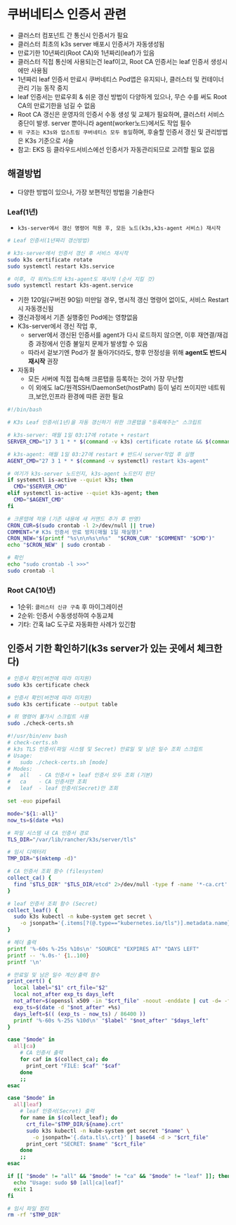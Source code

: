 # 쿠버네티스 인증서 관련

- 클러스터 컴포넌트 간 통신시 인증서가 필요
- 클러스터 최초의 k3s server 배포시 인증서가 자동생성됨
- 만료기한 10년짜리(Root CA)와 1년짜리(leaf)가 있음
- 클러스터 직접 통신에 사용되는건 leaf이고, Root CA 인증서는 leaf 인증서 생성시에만 사용됨
- 1년짜리 leaf 인증서 만료시 쿠버네티스 Pod앱은 유지되나, 클러스터 및 컨테이너 관리 기능 동작 중지
- leaf 인증서는 만료우회 & 쉬운 갱신 방법이 다양하게 있으나, 무슨 수를 써도 Root CA의 만료기한을 넘길 수 없음
- Root CA 갱신은 운영자의 인증서 수동 생성 및 교체가 필요하며, 클러스터 서비스 중단이 발생. server 뿐아니라 agent(worker노드)에서도 작업 필수
- `위 구조는 K3s와 업스트림 쿠버네티스 모두 동일`하며, 후술할 인증서 갱신 및 관리방법은 K3s 기준으로 서술
- 참고: EKS 등 클라우드서비스에선 인증서가 자동관리되므로 고려할 필요 없음

## 해결방법

- 다양한 방법이 있으나, 가장 보편적인 방법을 기술한다

### Leaf(1년)

- `k3s-server에서 갱신 명령어 적용 후, 모든 노드(k3s,k3s-agent 서비스) 재시작`

```sh
# Leaf 인증서(1년짜리 갱신방법)

# k3s-server에서 인증서 갱신 후 서비스 재시작 
sudo k3s certificate rotate
sudo systemctl restart k3s.service

# 이후, 각 워커노드의 k3s-agent도 재시작 (순서 지킬 것)
sudo systemctl restart k3s-agent.service
```

- 기한 120일(구버전 90일) 미만일 경우, 명시적 갱신 명령어 없이도, 서비스 Restart시 자동갱신됨
- 갱신과정에서 기존 실행중인 Pod에는 영향없음
- K3s-server에서 갱신 작업 후,
  - server에서 갱신된 인증서를 agent가 다시 로드하지 않으면, 이후 재연결/재검증 과정에서 인증 불일치 문제가 발생할 수 있음
  - 따라서 겉보기엔 Pod가 잘 돌아가더라도, 향후 안정성을 위해 **agent도 반드시 재시작** 권장
- 자동화
  - 모든 서버에 직접 접속해 크론탭을 등록하는 것이 가장 무난함
  - 이 외에도 IaC/원격SSH/DaemonSet(hostPath) 등이 널리 쓰이지만 네트워크,보안,인프라 환경에 따른 권한 필요

```sh
#!/bin/bash

# K3s Leaf 인증서(1년)을 자동 갱신하기 위한 크론탭을 "등록해주는" 스크립트

# k3s-server: 매월 1일 03:17에 rotate + restart
SERVER_CMD="17 3 1 * * $(command -v k3s) certificate rotate && $(command -v systemctl) restart k3s"

# k3s-agent: 매월 1일 03:27에 restart # 반드시 server작업 후 실행
AGENT_CMD="27 3 1 * * $(command -v systemctl) restart k3s-agent"

# 여기가 k3s-server 노드인지, k3s-agent 노드인지 판단
if systemctl is-active --quiet k3s; then
  CMD="$SERVER_CMD"
elif systemctl is-active --quiet k3s-agent; then
  CMD="$AGENT_CMD"
fi

# 크론탭에 적용 (기존 내용에 새 커맨드 추가 후 반영)
CRON_CUR=$(sudo crontab -l 2>/dev/null || true)
COMMENT="# K3s 인증서 만료 방지(매월 1일 재실행)"
CRON_NEW="$(printf "%s\n\n%s\n%s"  "$CRON_CUR" "$COMMENT" "$CMD")"
echo "$CRON_NEW" | sudo crontab -

# 확인
echo "sudo crontab -l >>>"
sudo crontab -l
```

### Root CA(10년)

- 1순위: `클러스터 신규 구축` 후 마이그레이션
- 2순위: 인증서 수동생성하여 수동교체
- 기타: 간혹 IaC 도구로 자동화한 사례가 있긴함

## 인증서 기한 확인하기(k3s server가 있는 곳에서 체크한다)

```sh
# 인증서 확인(버전에 따라 미지원)
sudo k3s certificate check

# 인증서 확인(버전에 따라 미지원)
sudo k3s certificate --output table

# 위 명령어 불가시 스크립트 사용
sudo ./check-certs.sh
```

```sh
#!/usr/bin/env bash
# check-certs.sh
# k3s TLS 인증서(파일 시스템 및 Secret) 만료일 및 남은 일수 조회 스크립트
# Usage:
#   sudo ./check-certs.sh [mode]
# Modes:
#   all   - CA 인증서 + leaf 인증서 모두 조회 (기본)
#   ca    - CA 인증서만 조회
#   leaf  - leaf 인증서(Secret)만 조회

set -euo pipefail

mode="${1:-all}"
now_ts=$(date +%s)

# 파일 시스템 내 CA 인증서 경로
TLS_DIR="/var/lib/rancher/k3s/server/tls"

# 임시 디렉터리
TMP_DIR="$(mktemp -d)"

# CA 인증서 조회 함수 (filesystem)
collect_ca() {
  find "$TLS_DIR" "$TLS_DIR/etcd" 2>/dev/null -type f -name '*-ca.crt'
}

# leaf 인증서 조회 함수 (Secret)
collect_leaf() {
  sudo k3s kubectl -n kube-system get secret \
    -o jsonpath='{.items[?(@.type=="kubernetes.io/tls")].metadata.name}'
}

# 헤더 출력
printf '%-60s %-25s %10s\n' "SOURCE" "EXPIRES AT" "DAYS LEFT"
printf -- '%.0s-' {1..100}
printf '\n'

# 만료일 및 남은 일수 계산/출력 함수
print_cert() {
  local label="$1" crt_file="$2"
  local not_after exp_ts days_left
  not_after=$(openssl x509 -in "$crt_file" -noout -enddate | cut -d= -f2)
  exp_ts=$(date -d "$not_after" +%s)
  days_left=$(( (exp_ts - now_ts) / 86400 ))
  printf '%-60s %-25s %10d\n' "$label" "$not_after" "$days_left"
}

case "$mode" in
  all|ca)
    # CA 인증서 출력
    for caf in $(collect_ca); do
      print_cert "FILE: $caf" "$caf"
    done
    ;;
esac

case "$mode" in
  all|leaf)
    # leaf 인증서(Secret) 출력
    for name in $(collect_leaf); do
      crt_file="$TMP_DIR/${name}.crt"
      sudo k3s kubectl -n kube-system get secret "$name" \
        -o jsonpath='{.data.tls\.crt}' | base64 -d > "$crt_file"
      print_cert "SECRET: $name" "$crt_file"
    done
    ;;
esac

if [[ "$mode" != "all" && "$mode" != "ca" && "$mode" != "leaf" ]]; then
  echo "Usage: sudo $0 [all|ca|leaf]"
  exit 1
fi

# 임시 파일 정리
rm -rf "$TMP_DIR"

```
